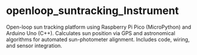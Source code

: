 # openloop_suntracking_Instrument
Open-loop sun tracking platform using Raspberry Pi Pico (MicroPython) and Arduino Uno (C++). Calculates sun position via GPS and astronomical algorithms for automated sun-photometer alignment. Includes code, wiring, and sensor integration.
